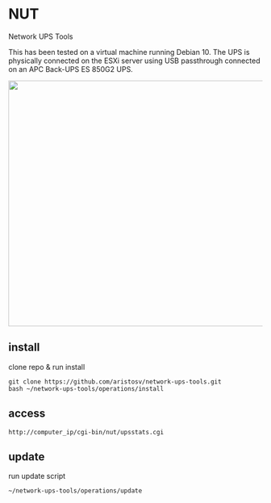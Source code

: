 # NUT
Network UPS Tools

This has been tested on a virtual machine running Debian 10. The UPS is physically connected on the ESXi server  using USB passthrough connected on an APC Back-UPS ES 850G2 UPS.

<p align="center">
  <img width="600" height="487" src="https://raw.githubusercontent.com/aristosv/network-ups-tools/screenshots/esxi-vmguest.png">
</p>

## install
clone repo & run install
```
git clone https://github.com/aristosv/network-ups-tools.git
bash ~/network-ups-tools/operations/install
```

## access
```
http://computer_ip/cgi-bin/nut/upsstats.cgi
```

## update
run update script
```
~/network-ups-tools/operations/update
```
